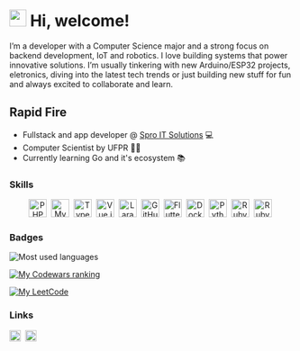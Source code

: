 # <img src="https://raw.githubusercontent.com/MartinHeinz/MartinHeinz/master/wave.gif" width="30px" height="30px" /> Hi, welcome!

I’m a developer with a Computer Science major and a strong focus on backend development, IoT and robotics. I love building systems that power innovative solutions. I’m usually tinkering with new Arduino/ESP32 projects, eletronics, diving into the latest tech trends or just building new stuff for fun and always excited to collaborate and learn.

## Rapid Fire

<!-- - 💼 I'm currently working on: **💻 Developing a new e-commerce platform using React and Node.js** !-->
- Fullstack and app developer @ [Spro IT Solutions](https://spro.com.br/) 💻
- Computer Scientist by UFPR 👨‍🎓
- Currently learning Go and it's ecosystem 📚


### Skills

<p align="center"><img src="https://cdn.jsdelivr.net/gh/devicons/devicon/icons/php/php-original.svg" height="32" alt="PHP" style="margin-right: 4px"> <img src="https://cdn.jsdelivr.net/gh/devicons/devicon@latest/icons/mysql/mysql-original-wordmark.svg" height="32" alt="MySQL" style="margin-right: 4px"> <img src="https://cdn.simpleicons.org/typescript/3178C6" height="32" alt="TypeScript" style="margin-right: 4px"> <img src="https://cdn.jsdelivr.net/gh/devicons/devicon/icons/vuejs/vuejs-original.svg" height="32" alt="Vue.js" style="margin-right: 4px"> <img src="https://cdn.jsdelivr.net/gh/devicons/devicon@latest/icons/laravel/laravel-original.svg" height="32" alt="Laravel" style="margin-right: 4px"> <img src="https://cdn.jsdelivr.net/gh/devicons/devicon/icons/github/github-original.svg" height="32" alt="GitHub" style="margin-right: 4px"> <img src="https://cdn.jsdelivr.net/gh/devicons/devicon/icons/flutter/flutter-original.svg" height="32" alt="Flutter" style="margin-right: 4px"> <img src="https://cdn.jsdelivr.net/gh/devicons/devicon/icons/docker/docker-original.svg" height="32" alt="Docker" style="margin-right: 4px"> <img src="https://cdn.simpleicons.org/python/3776AB" height="32" alt="Python" style="margin-right: 4px"> <img src="https://cdn.jsdelivr.net/gh/devicons/devicon/icons/ruby/ruby-original.svg" height="32" alt="Ruby" style="margin-right: 4px"> <img src="https://cdn.jsdelivr.net/gh/devicons/devicon/icons/rails/rails-original-wordmark.svg" height="32" alt="Ruby on Rails" style="margin-right: 4px"></p>

### Badges
![Most used languages](https://github-readme-stats-vinitvs.vercel.app/api/top-langs/?username=ViniTVS&theme=github_dark&layout=compact&custom_title=Most%20used%20languages)


[![My Codewars ranking](https://www.codewars.com/users/ViniTVS/badges/small)](https://www.codewars.com/users/ViniTVS)

[![My LeetCode](https://img.shields.io/badge/dynamic/json?style=for-the-badge&labelColor=black&color=%23ffa116&label=Solved&query=solvedOverTotal&url=https%3A%2F%2Fleetcode-badge.vercel.app%2Fapi%2Fusers%2FViniTVS&logo=leetcode&logoColor=yellow)](https://leetcode.com/ViniTVS/)

### Links
<a href="https://www.linkedin.com/in/vini-tvs/" target="_blank"><img src="https://img.shields.io/badge/LinkedIn-0077B5?logo=linkedin&logoColor=white" height="20" style="margin-right: 4px"></a>
<a href="https://vinitvs.github.io/" target="_blank"><img src="https://img.shields.io/badge/My_website-grey" height="20" style="margin-right: 4px"></a>

